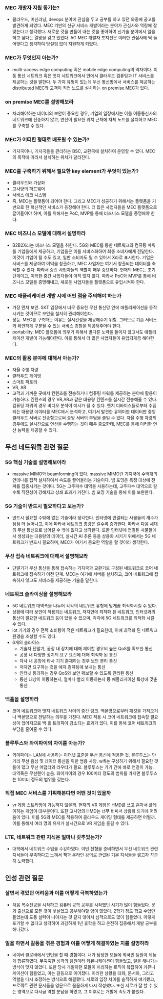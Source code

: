 ### MEC 개발자 지원 동기는?
- 클라우드, 머신러닝, devops 분야에 관심을 두고 공부를 하고 있던 와중에 공고를 발견하게 되었다. MEC 기반의 신규 서비스 개발이라는 분야가 관심사와 역량에 잘맞는다고 생각했다. 새로운 것을 만들어 내는 것을 좋아하여 신기술 분야에서 일을 하고 싶다는 열망을 갖고 있었다. 5G MEC 개발자 포지션은 이러한 관심사에 딱 들어맞다고 생각하여 망설임 없이 지원하게 되었다.

### MEC가 무엇인지 아는가?
- multi-access edge computing 혹은 mobile edge computing의 약자이다. 이동 통신 네트워크 혹은 엣지 네트워크에서 안에서 클라우드 컴퓨팅과 IT 서비스를 제공하는 것을 말한다. 두 가지 유형이 있는데 무선 통신망에서 서비스를 제공하는 distributed MEC와 고객이 직접 노드를 설치하는 on premise MEC가 있다.

### on premise MEC를 설명해보라
- 처리해야하는 데이터의 보안이 중요한 경우, 기업의 입장에서는 이를 이동통신사의 네트워크에 전송하지 않고, 연산이 필요한 위치 근처에 자체 노드를 설치하고 MEC를 구축할 수 있다. 

### MEC가 어떠한 형태로 배포될 수 있는가?
- 기지국이나, 기지국들을 관리하는 BSC, 교환국에 설치하여 운영할 수 있다. MEC의 목적에 따라서 설치하는 위치가 달라진다.

### MEC를 구축하기 위해서 필요한 key element가 무엇이 있는가?
- 클라우드와 가상화 
- 고사양의 하드웨어
- 서비스 에코 시스템
- 즉, MEC는 플랫폼이 되어야 한다. 그리고 MEC가 성공하기 위해서는 플랫폼을 기반으로 한 혁신적인 서비스가 등장해야 한다. 더 많은 사업자들을 MEC 플랫폼으로 끌어들여야 하며, 이를 위해서는 PoC, MVP를 통해 비즈니스 모델을 증명해야 한다.

### MEC 비즈니스 모델에 대해서 설명하라
- B2B2X라는 비즈니스 모델을 취한다. 5G와 MEC를 통한 네트워크와 컴퓨팅 파워를 기업들에게 제공하고, 기업들은 이를 서비스화하여 최종 소비자에게 전달한다. 이것이 기업이 될 수도 있고, 일반 소비자도 될 수 있어서 X라로 표시한다. 기업은 서비스를 제공하여 이익을 창출하고, MEC 사업자는 여기서 창출되는 데이터를 축적할 수 있다. 따라서 중간 사업자들의 역할이 매우 중요하다. 현재의 MEC는 초기 단계이고, 이러한 중간 사업자들이 아직 많지 않다. 따라서 PoC와 MVP를 통해 비즈니스 모델을 증명해내고, 새로운 사업자들을 플랫폼으로 유입시켜야 한다.

### MEC 애플리케이션 개발 시에 어떤 점을 주의해야 하는가
- 가장 먼저 보안. SKT 입장에서 너무 중요한 무선 통신망 안에 애플리케이션을 동작시키는 것이므로 보안을 철저히 관리해야한다.
- 성능. MEC를 구축하는 이유는 실시간성을 제공해주기 위함. 그러므로 기존 서비스와 확연하게 구분될 수 있는 서비스 경험을 제공해주어야 한다.
- portability. MEC 플랫폼에 띄우기 위해서 별다른 노력을 들이지 않고서도 애플리케이션 개발이 가능해야한다. 이를 통해서 더 많은 사업자들이 유입되게끔 해야한다.

### MEC의 활용 분야에 대해서 아는가?
- 자율 주행 차량
- 클라우드 게이밍
- 스마트 팩토리
- VR, AR
- 고객과 가까운 곳에서 컨텐츠를 전송하거나 컴퓨팅 파워를 제공하는 분야에 활용이 가능하다. 컨텐츠의 경우 VR,AR과 같은 대용량 컨텐츠를 실시간 전송해줄 수 있다. 컴퓨팅 파워의 경우 비디오 분석이 예시가 될 수 있다. 엣지 디바이스들로부터 수집되는 대용량 데이터를 MEC에서 분석하고, 여기서 발견한 유의미한 데이터만 중앙 클라우드 서버로 전송함으로써 중앙 서버의 부담을 줄일 수 있다. 자율 주행 차량의 경우에도 실시간으로 연산을 수행하는 것이 매우 중요한데, MEC를 통해 이러한 연산 능력을 제공할 수 있다.

## 무선 네트워킄 관련 질문
### 5G 핵심 기술을 설명해보아라
- massive MIMO와 beamforming이 있다. massive MIMO란 기지국에 수백개의 안테나를 집적 설치하여서 속도를 끌어올리는 기술이다. 빔 포밍은 특정 대상에 전파를 집중시키는 것이다. 5G는 고주파수 대역을 사용하는데, 고주파수 대역으로 갈수록 직진성이 강해지고 상쇄 효과가 커진다. 빔 포밍 기술을 통해 이를 보완한다.

### 5G 기술이 반드시 필요하다고 보는가?
- 반드시 필요할 수밖에 없는 기술이라 생각한다. 인터넷에 연결되는 사물들의 개수가 점점 더 늘어나고, 이에 따라서 네트워크 총량은 갈수록 증가한다. 따라서 다음 세대의 무선 통신으로 넘어갈 수 밖에 없다고 생각한다. 또한 인터넷에 연결된 사물들에서 생성되는 대용량의 데이터, 실시간 AI 추론 등을 상용화 시키기 위해서는 5G 네트워크가 반드시 필요하며, MEC가 여기서 중요한 역할을 할 것이라 생각한다.


### 무선 접속 네트워크에 대해서 설명해보라
- 단말기가 무선 통신을 통해 접속하는 기지국과 교환기로 구성된 네트워크로 코어 네트워크에 접속하기 이전 단계. MEC는 여기에 서버를 설치하고, 코어 네트워크에 접속하지 않고도 서비스를 제공하는 기술을 말한다.

### 네트워크 슬라이싱을 설명해보라
- 5G 네트워크 대역폭을 나누어 각각의 네트워크 유형에 맞게끔 최적화시킬 수 있다.
- 상황에 따라 보안이 적용되는 네트워크, 저지연에 최적화 된 네트워크, 인터넷과의 통신이 필요한 네트워크 등이 있을 수 있으며, 각각에 5G 네트워크를 최적화 시킬 수 있다.
- iot 기기의 경우 전력 소비량이 적은 네트워크가 필요한데, 이에 최적화 된 네트워크 환경을 조성할 수도 있다.
- 6개의 슬라이스
  - 기술자 단말기, 공장 내 장치에 대해 제어할 경우의 높은 QoS를 확보한 통신
  - 공장 내 다양한 장치의 요구 요건에 대해 최적화 된 통신
  - 자사 내 공장에 타사 기기 존재하는 경우 보안 분리 통신
  - 저지연 요구하는 것을 에지 컴퓨팅에 보내는 통신
  - 인터넷 통과하는 경우 QoS와 보안 확보할 수 있도록 관리된 통신
  - 통신 대상이 이동하는지, 얼마나 빨리 이동하는지 등 애플리케이션 특성에 맞춘 통신

### 백홀을 설명하라
- 코어 네트워크와 엣지 네트워크 사이의 중간 링크. 백본망으로부터 패킷을 가져오거나 백본망으로 전달하는 의무를 가진다. MEC 적용 시 코어 네트워크에 접속할 필요성이 없어지므로 백 홀 트래픽이 감소되는 효과가 있다. 이를 통해 코어 네트워크의 부담을 줄여줄 수 있다.

### 블루투스와 와이파이의 차이를 아는가?
- 와이파이는 LAN에 사용하는 이더넷 표준을 무선 통신에 적용한 것. 블루투스는 단거리 무선 음성 및 데이터 통신을 위한 범용 사양. wifi는 구성하기 위해서 필요한 것들이 많고 무선 어댑터와 라우터가 필요. 블루투스는 기기 간에 바로 연결이 가능. 대역폭은 무선랜이 높음. 와이파이의 경우 100미터 정도의 범위를 가지면 블루투스는 10미터 정도의 범위를 갖는다.

### 직접 MEC 서비스를 기획해본다면 어떤 것이 있을까
- vr 게임 스트리밍이 가능하지 않을까. 현재의 VR 게임은 HMD를 쓰고 혼자서 플레이하는 게임이 대부분이다. 또한 고사양의 HMD는 너무 비싸서 상용화 되기에 어려움이 있다. 이를 5G와 MEC를 적용하여 클라우드 게이밍 형태를 제공하면 어떨까. 이를 통해서 여러 명의 유저가 실시간으로 VR 게임을 즐길 수 있다.

### LTE, 네트워크 관련 지식은 얼마나 갖추었는가?
- 대학에서 네트워크 수업을 수강하였다. 이번 전형을 준비하면서 무선 네트워크 관련 지식들이 부족하다고 느껴서 책과 온라인 강의로 관련된 기본 지식들을 쌓고자 꾸준히 노력했다.

## 인성 관련 질문
### 살면서 겪었던 어려움과 이를 어떻게 극복하였는가
- 처음 복수전공을 시작하고 컴퓨터 공학 공부를 시작했던 시기가 많이 힘들었다. 문과 출신으로 모든 것이 낯설었고 공부해야할 양이 많았다. 2학기 정도 학교 수업만 들었는데 도통 실력이 나아지는 것 같지 않아서 심적으로도 많이 힘들었다. 이렇게 포기할 수 없다고 생각하여 과감하게 1년 휴학을 하고 온전히 집중해서 개발 공부를 해나갔다.

### 일을 하면서 갈등을 겪은 경험과 이를 어떻게 해결하였는 지를 설명하라
- 네이버 클로바에서 인턴을 할 때 경험이다. 내가 담당한 모듈에 외국인 팀원이 뒤늦게 합류하였다. 무뚝뚝한 성격의 팀원이라 커뮤니케이션이 힘들었고, 일을 해나가는 방식이 맞지 않았다. 또한 당시 개발하던 모듈이 처리하는 로직이 복잡하여 커뮤니케이션이 힘들었고, 이는 갈등으로 이어졌다. 이러한 상황을 대화, 문서화, 그리고 역할을 다시 조정하는 방식으로 해결했다. 서로의 입장 차이를 솔직하게 얘기했고, 프로젝트 관련 문서들을 영문으로 꼼꼼하게 다시 작성했다. 또한 서로가 잘 할 수 있는 영역으로 다시금 역할 분담을 하였고, 그 이후로는 개발에 속도가 붙었다.
